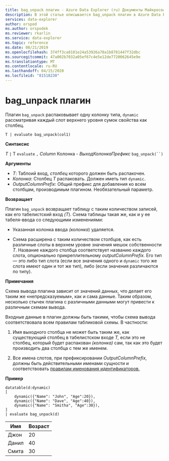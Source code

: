 ```yaml
---
title: bag_unpack плагин - Azure Data Explorer (ru) Документы Майкрософт
description: В этой статье описывается bag_unpack плагин в Azure Data Explorer.
services: data-explorer
author: orspod
ms.author: orspodek
ms.reviewer: rkarlin
ms.service: data-explorer
ms.topic: reference
ms.date: 08/21/2019
ms.openlocfilehash: 374ff3ca8101e24a53926a78a1b8781447f32dbc
ms.sourcegitcommit: 47a002b7032a05ef67c4e5e12de7720062645e9e
ms.translationtype: MT
ms.contentlocale: ru-RU
ms.lasthandoff: 04/15/2020
ms.locfileid: "81518230"
---
```

# <a name="bag_unpack-plugin"></a>bag_unpack плагин

Плагин `bag_unpack` распаковывает одну колонку типа, `dynamic` рассматривая каждый слот верхнего уровня сумок свойства как столбец.

    T | evaluate bag_unpack(col1)

**Синтаксис**

*T* `|` T `evaluate` `,` *Column* Колонка - *ВыходКолонкаПрефикс* `bag_unpack(``)`

**Аргументы**

* *T*: Таблоий вход, *столбец* которого должен быть распакочен.
* *Колонка*: Столбец *T* распаковать. Должен иметь тип `dynamic`.
* *OutputColumnPrefix*: Общий префикс для добавления ко всем столбцам, производимым плагином.
  Необязательный параметр.

**Возвращает**

Плагин `bag_unpack` возвращает таблицу с таким количеством записей, как его табелистский вход *(T*). Схема таблицы такая же, как и у ее табеля-ввода со следующими изменениями:

* Указанная колонка ввода *(колонка*) удаляется.

* Схема расширена с таким количеством столбцов, как есть различные слоты в верхнем уровне значения мешок собственности *T*. Название каждого столбца соответствует названию каждого слота, опционально прикреплительному *outputColumnPrefix.* Его тип — это либо тип слота (если все значения одного и `dynamic` того же слота имеют один и тот же тип), либо (если значения различаются по типу).

**Примечания**

Схема вывода плагина зависит от значений данных, что делает его таким же «непредсказуемым», как и сама данные. Таким образом, несколько стычек плагина с различными данными могут привести к различным схемам вывода.

Входные данные в плагин должны быть такими, чтобы схема вывода соответствовала всем правилам табликовой схемы. В частности:

1. Имя выходного столбца не может быть таким же, как существующий столбец в табелистском входе *T,* если это не столбец, который будет распакован *(колонка)* сам, так как это будет производить два столбца с тем же именем.

2. Все имена слотов, при префиксировании *OutputColumnPrefix,* должны быть действительными именами сущности и соответствовать [правилам именования идентификаторов.](./schema-entities/entity-names.md#identifier-naming-rules)

**Пример**

```kusto
datatable(d:dynamic)
[
    dynamic({"Name": "John", "Age":20}),
    dynamic({"Name": "Dave", "Age":40}),
    dynamic({"Name": "Smitha", "Age":30}),
]
| evaluate bag_unpack(d)
```

|Имя  |Возраст|
|------|---|
|Джон  |20 |
|Данил  |40 |
|Смита|30 |